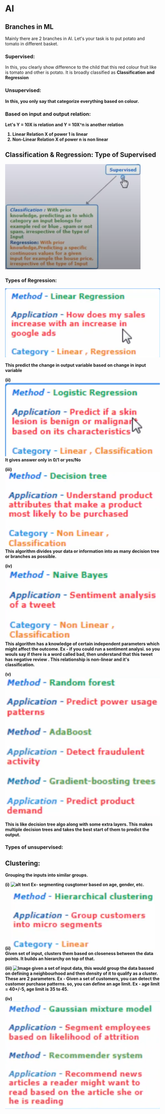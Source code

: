 # AI

## Branches in ML
Mainly there are 2 branches in AI. Let's your task is to put potato and tomato in different basket.
### Supervised:
In this, you clearly show difference to the child that this red colour fruit like is tomato and other is potato. It is broadly classified as <b> Classification <b> and <b> Regression <b> 
### Unsupervised:
In this, you only say that categorize everything based on colour.

### Based on input and output relation:
Let's Y = 10X is relation and Y = 10X^n is another relation
1) Linear Relation
X of power 1 is linear
2) Non-Linear Relation
X of power n is non linear

## Classification & Regression: Type of <b> Supervised <b> 

![alt text](<Screenshot from 2025-01-25 20-58-14.png>)

### Types of Regression:
![alt text](<Screenshot from 2025-01-25 21-03-44.png>)

<b>This predict the change in output variable based on  change in input variable <b>

(ii) ![alt text](<Screenshot from 2025-01-25 21-06-49.png>)
It gives answer only in 0/1 or yes/No

(iii) ![alt text](<Screenshot from 2025-01-25 21-19-21.png>)
This algorithm divides your data or information into as many decision tree or branches as possible.

(iv) ![alt text](<Screenshot from 2025-01-25 21-31-54.png>)
This algorithm has a knowledge of certain independent parameters which might affect the outcome. Ex - if you could run a sentiment analysi. so you wouls say if there is a word called bad, then understand that this tweet has <b> negative review <b>. This relationship is non-linear and it's classification.

(v) ![alt text](<Screenshot from 2025-01-25 22-09-40.png>)
<p>This is like decision tree algo along with some extra layers. This makes multiple decision trees and takes the best start of them to predict the output. </p>

### Types of unsupervised: 
## Clustering:
 <p>Grouping the inputs into similar groups.</p>

 (i)
 ![alt text](<Screenshot from 2025-02-15 22-12-23 copy.png>) 
 Ex- segmenting cusgtomer based on age, gender, etc.

(ii)![alt text](<Screenshot from 2025-02-15 22-18-22.png>)
Given set of input, clusters them based on closeness between the data points. It builds an hierarchy on top of that.

(iii) ![Image](https://github.com/user-attachments/assets/df7d04de-67f6-4206-bf05-21fdd9259fa9)
given a set of input data, this would group the data bassed on defining a neighbourhood and then density of it to qualify as a cluster. These are 2 parameters. Ex - Given a set of customers, you can detect the customer purchase patterns. so, you can define an age limit. Ex - age limit = 40+/-5, age limit is 35 to 45.

(iv) ![alt text](<Screenshot from 2025-02-15 22-34-40.png>)
